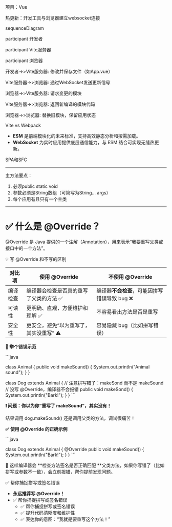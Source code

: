 项目：Vue







热更新：开发工具与浏览器建立websocket连接

sequenceDiagram

participant 开发者

participant Vite服务器

participant 浏览器



开发者\->>Vite服务器: 修改并保存文件（如App.vue）

Vite服务器\->>浏览器: 通过WebSocket发送更新信号

浏览器\->>Vite服务器: 请求变更的模块

Vite服务器\->>浏览器: 返回新编译的模块代码

浏览器\->>浏览器: 替换旧模块，保留应用状态



Vite vs Webpack



- **ESM** 是前端模块化的未来标准，支持高效静态分析和按需加载。
- **WebSocket** 为实时应用提供底层通信能力，与 ESM 结合可实现无缝热更新。





SPA和SFC


-----
主方法要点：

1. 必须public static void
2. 参数必须是String数组（可简写为String... args）
3. 每个应用有且只有一个主类


-----
# ✅ 什么是 @Override？

@Override 是 Java 提供的一个注解（Annotation），用来表示“我要重写父类或接口中的一个方法”。

💡 写 @Override 和不写的区别

|**对比项**|**使用 @Override**|**不使用 @Override**|
|-------|----------------|-----------------|
|编译检查|编译器会检查是否真的重写了父类的方法 ✅|编译器**不会检查**，可能因拼写错误导致 bug ❌|
|可读性|更明确、直观，方便维护和理解 ✅|不容易看出方法是否是重写|
|安全性|更安全，避免“以为重写了，其实没重写” ⚠️|容易隐藏 bug（比如拼写错误）|



**🚨 举个错误示范**



\`\`\`java

class Animal {
public void makeSound() {
System.out.println("Animal sound");
}
}

class Dog extends Animal {
// 注意拼写错了：makeSond 而不是 makeSound
// 没写 @Override，编译器不会报错
public void makeSond() {
System.out.println("Bark!");
}
}
\`\`\`

**❗ 问题：你以为你“重写了 makeSound”，其实没有！**

结果调用 dog.makeSound() 还是调用父类的方法，调试很痛苦！



**✅ 使用 @Override 的正确示例**



\`\`\`java

class Dog extends Animal {
@Override
public void makeSound() {
System.out.println("Bark!");
}
}
\`\`\`

🧠 这样编译器会 **检查方法签名是否正确匹配 **父类方法，如果你写错了（比如拼写或参数不一致），会立刻报错，帮你提前发现问题。



✅ 帮你捕捉拼写或签名错误

- **永远推荐写 @Override！**
- ✅ 帮你捕捉拼写或签名错误
  - ✅ 帮你捕捉拼写或签名错误
  - ✅ 提升代码清晰度和维护性
  - ✅ 表达你的意图：“我就是要重写这个方法！”


